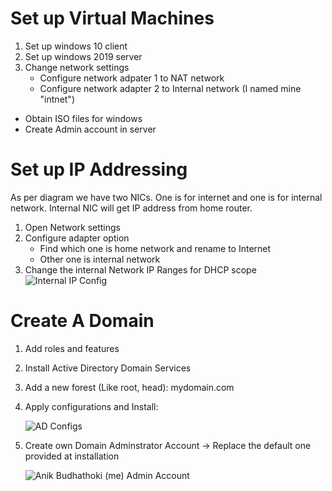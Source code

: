 # Set up Virtual Machines

1) Set up windows 10 client
2) Set up windows 2019 server
3) Change network settings
    - Configure network adpater 1 to NAT network
    - Configure network adapter 2 to Internal network (I named mine "intnet")
  - Obtain ISO files for windows
  - Create Admin account in server

# Set up IP Addressing

As per diagram we have two NICs. One is for internet and one is for internal network. Internal NIC will get IP address from home router.

1) Open Network settings
2) Configure adapter option
     - Find which one is home network and rename to Internet
     - Other one is internal network
3) Change the internal Network IP Ranges for DHCP scope
   ![Internal IP Config](https://media.discordapp.net/attachments/645079991310090243/1398730886178148392/Internal_Network_Setup.png?ex=68866d26&is=68851ba6&hm=5639e5d5f59a943918edf1cb5f1cb9b3fce7cd4572f04e8c15b3d62924a812e7&=&format=webp&quality=lossless)

# Create A Domain

1) Add roles and features
2) Install Active Directory Domain Services
3) Add a new forest (Like root, head): mydomain.com
4) Apply configurations and Install:

    ![AD Configs](https://media.discordapp.net/attachments/645079991310090243/1398736202365927684/AD_Config.png?ex=68867219&is=68852099&hm=d70b6cd68570596d64df3987497ad8bf207aec8abae0dcf1c14076dfca0b0b36&=&format=webp&quality=lossless&width=752&height=541)

5) Create own Domain Adminstrator Account -> Replace the default one provided at installation

   ![Anik Budhathoki (me) Admin Account](https://media.discordapp.net/attachments/645079991310090243/1398748136121434184/new_admin_account.png?ex=68867d37&is=68852bb7&hm=6019565bcf2d2588817c5d2bfb6e30011db5f7b5ba3918b8ba71238e9eab0106&=&format=webp&quality=lossless)
   
   
